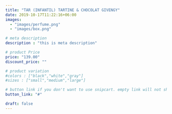 ```yaml
---
title: "TAR (INFANTIL) TARTINE & CHOCOLAT GIVENGY"
date: 2019-10-17T11:22:16+06:00
images: 
  - "images/perfume.png"
  - "images/box.png"

# meta description
description : "this is meta description"

# product Price
price: "139.00"
discount_price: ""

# product variation
#colors : ["black","white","gray"]
#sizes : ["small","medium","large"]

# button link if you don't want to use snipcart. empty link will not show button
button_link: "#"

draft: false
---
```

